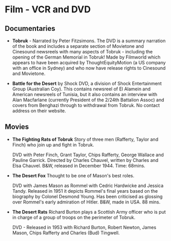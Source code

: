 
# Film - VCR and DVD

## Documentaries

  * **Tobruk** - Narrated by Peter Fitzsimons. The DVD is a summary narration of the book and includes a separate section of Movietone and Cinesound newsreels with many aspects of Tobruk - including the opening of the German Memorial in Tobruk! Made by Filmworld which appears to have been acquired by ThoughtEquityMotion (a US company with an office in Sydney) and who now have release rights to Cinesound and Movietone.

  * **Battle for the Desert** by Shock DVD, a division of Shock Entertainment Group (Australian Coy). This contains newsreel of El Alamein and American newsreels of Tunisia, but it also contains an interview with Alan Macfarlane (currently President of the 2/24th Battalion Assoc) and covers from Benghazi through to withdrawal from Tobruk. No contact address on their website.

## Movies

  * **The Fighting Rats of Tobruk** Story of three men (Rafferty, Taylor and Finch) who join up and fight in Tobruk.

    DVD with Peter Finch, Grant Taylor, Chips Rafferty, George Wallace and Pauline Garrick. Directed by Charles Chauvel, written by Charles and Elsa Chauvel. B&W, released in December 1944. Time: 68mins.


  * **The Desert Fox** Thought to be one of Mason's best roles.

    DVD with James Mason as Rommel with Cedric Hardwicke and Jessica Tandy. Released in 1951 it depicts Rommel's final years based on the biography by Colonel Desmond Young. Has been criticised as glossing over Rommel's early admiration of Hitler. B&W, made in USA. 88 mins.


  * **The Desert Rats** Richard Burton plays a Scottish Army officer who is put in charge of a group of troops on the perimeter of Tobruk.

    DVD - Released in 1953 with Richard Burton, Robert Newton, James Mason, Chips Rafferty and Charles (Bud) Tingwell.
